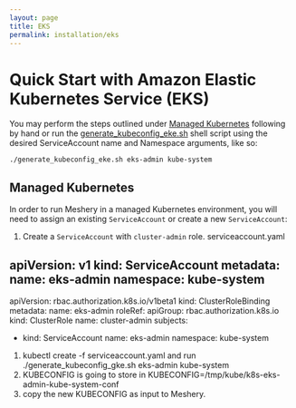 ```yaml
---
layout: page
title: EKS
permalink: installation/eks
---
```


# Quick Start with Amazon Elastic Kubernetes Service (EKS)

You may perform the steps outlined under [Managed Kubernetes](#managedk8s) following by hand or run the [generate_kubeconfig_eke.sh](./generate_kubeconfig_gke.sh) shell script using the desired ServiceAccount name and Namespace arguments, like so:

`./generate_kubeconfig_eke.sh eks-admin kube-system`

## Managed Kubernetes

In order to run Meshery in a managed Kubernetes environment, you will need to assign an existing `ServiceAccount` or create a new `ServiceAccount`:

1. Create a `ServiceAccount` with `cluster-admin` role.
serviceaccount.yaml

apiVersion: v1
kind: ServiceAccount
metadata:
  name: eks-admin
  namespace: kube-system
---
apiVersion: rbac.authorization.k8s.io/v1beta1
kind: ClusterRoleBinding
metadata:
  name: eks-admin
roleRef:
  apiGroup: rbac.authorization.k8s.io
  kind: ClusterRole
  name: cluster-admin
subjects:
- kind: ServiceAccount
  name: eks-admin
  namespace: kube-system
  
1. kubectl create -f serviceaccount.yaml and run ./generate_kubeconfig_gke.sh  eks-admin kube-system  
1. KUBECONFIG is going to store in KUBECONFIG=/tmp/kube/k8s-eks-admin-kube-system-conf
1. copy the new KUBECONFIG as input to Meshery.
